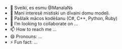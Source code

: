 - 👋 Sveiki, es esmu @ManalaNs
- 👀 Mani interesē mistiski un dīvaini domu modeļi.
- 🌱 Pašlaik mācos kodēšanu (C#, C++, Python, Ruby)
- 💞️ I’m looking to collaborate on ...
- 📫 How to reach me ...
- 😄 Pronouns: ...
- ⚡ Fun fact: ...

<!---
ManalaNs/ManalaNs is a ✨ special ✨ repository because its `README.md` (this file) appears on your GitHub profile.
You can click the Preview link to take a look at your changes.
--->
